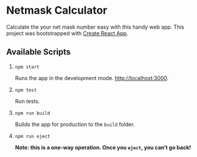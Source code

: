 # Netmask Calculator

Calculate the your net mask number easy with this handy web app.
This project was bootstrapped with [Create React App](https://github.com/facebook/create-react-app).

## Available Scripts

1. `npm start`

    Runs the app in the development mode. [http://localhost:3000](http://localhost:3000).

2. `npm test`

    Run tests.

3. `npm run build`
   
    Builds the app for production to the `build` folder.

4. `npm run eject`

    **Note: this is a one-way operation. Once you `eject`, you can’t go back!**
